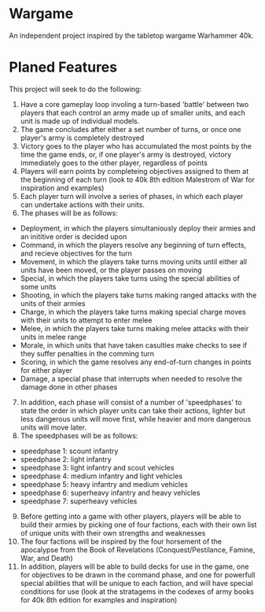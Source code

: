 # Wargame
An independent project inspired by the tabletop wargame Warhammer 40k.

# Planed Features
This project will seek to do the following:
1. Have a core gameplay loop involing a turn-based 'battle' between two players that each control an army made up of smaller units, and each unit is made up of individual models.
2. The game concludes after either a set number of turns, or once one player's army is completely destroyed
3. Victory goes to the player who has accumulated the most points by the time the game ends, or, if one player's army is destroyed, victory immediately goes to the other player, regardless of points
4. Players will earn points by completeing objectives assigned to them at the beginning of each turn (look to 40k 8th edition Malestrom of War for inspiration and examples)
5. Each player turn will involve a series of phases, in which each player can undertake actions with their units.
6. The phases will be as follows:
  - Deployment, in which the players simultaniously deploy their armies and an inititive order is decided upon
  - Command, in which the players resolve any beginning of turn effects, and recieve objectives for the turn
  - Movement, in which the players take turns moving units until either all units have been moved, or the player passes on moving
  - Special, in which the players take turns using the special abilities of some units
  - Shooting, in which the players take turns making ranged attacks with the units of their armies
  - Charge, in which the players take turns making special charge moves with their units to attempt to enter melee
  - Melee, in which the players take turns making melee attacks with their units in melee range
  - Morale, in which units that have taken casulties make checks to see if they suffer penalties in the comming turn
  - Scoring, in which the game resolves any end-of-turn changes in points for either player
  - Damage, a special phase that interrupts when needed to resolve the damage done in other phases
7. In addition, each phase will consist of a number of 'speedphases' to state the order in which player units can take their actions, lighter but less dangerous units will move first, while heavier and more dangerous units will move later.
8.  The speedphases will be as follows:
  - speedphase 1: scount infantry
  - speedphase 2: light infantry
  - speedphase 3: light infantry and scout vehicles
  - speedphase 4: medium infantry and light vehicles
  - speedphase 5: heavy infantry and medium vehicles
  - speedphase 6: superheavy infantry and heavy vehicles
  - speedphase 7: superheavy vehicles
9. Before getting into a game with other players, players will be able to build their armies by picking one of four factions, each with their own list of unique units with their own strengths and weaknesses
10. The four factions will be inspired by the four horsement of the apocalypse from the Book of Revelations (Conquest/Pestilance, Famine, War, and Death)
11. In addition, players will be able to build decks for use in the game, one for objectives to be drawn in the command phase, and one for powerfull special abilities that will be unique to each faction, and will have special conditions for use (look at the stratagems in the codexes of army books for 40k 8th edition for examples and inspiration)
